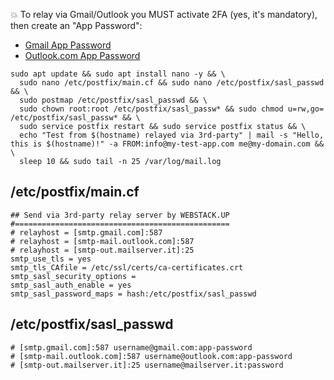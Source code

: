💥 To relay via Gmail/Outlook you MUST activate 2FA (yes, it's mandatory), then create an "App Password":

- [Gmail App Password](https://support.google.com/accounts/answer/185833?hl=en&ref_topic=7189145)
- [Outlook.com App Password](https://support.microsoft.com/en-us/account-billing/how-to-get-and-use-app-passwords-5896ed9b-4263-e681-128a-a6f2979a7944)


````shell
sudo apt update && sudo apt install nano -y && \
  sudo nano /etc/postfix/main.cf && sudo nano /etc/postfix/sasl_passwd && \
  sudo postmap /etc/postfix/sasl_passwd && \
  sudo chown root:root /etc/postfix/sasl_passw* && sudo chmod u=rw,go= /etc/postfix/sasl_passw* && \
  sudo service postfix restart && sudo service postfix status && \
  echo "Test from $(hostname) relayed via 3rd-party" | mail -s "Hello, this is $(hostname)!" -a FROM:info@my-test-app.com me@my-domain.com && \
  sleep 10 && sudo tail -n 25 /var/log/mail.log

````

## /etc/postfix/main.cf

````
## Send via 3rd-party relay server by WEBSTACK.UP
#================================================
# relayhost = [smtp.gmail.com]:587
# relayhost = [smtp-mail.outlook.com]:587
# relayhost = [smtp-out.mailserver.it]:25
smtp_use_tls = yes
smtp_tls_CAfile = /etc/ssl/certs/ca-certificates.crt
smtp_sasl_security_options =
smtp_sasl_auth_enable = yes
smtp_sasl_password_maps = hash:/etc/postfix/sasl_passwd

````

## /etc/postfix/sasl_passwd

````
# [smtp.gmail.com]:587 username@gmail.com:app-password
# [smtp-mail.outlook.com]:587 username@outlook.com:app-password
# [smtp-out.mailserver.it]:25 username@mailserver.it:password

````
